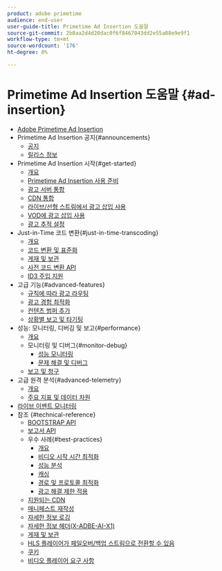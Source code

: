 ```yaml
---
product: adobe primetime
audience: end-user
user-guide-title: Primetime Ad Insertion 도움말
source-git-commit: 2b8aa2d4d20dac0f6f8467043dd2e55a88e9e9f1
workflow-type: tm+mt
source-wordcount: '176'
ht-degree: 0%

---
```



# Primetime Ad Insertion 도움말 {#ad-insertion}

+ [Adobe Primetime Ad Insertion](home.md)
+ Primetime Ad Insertion 공지{#announcements}
   + [공지](announcements/overview.md)
   + [릴리스 정보](https://experienceleague.adobe.com/docs/primetime/release-notes/ptai/ptai-22x-release-notes.html)
+ Primetime Ad Insertion 시작{#get-started}
   + [개요](getting-started/get-started-overview.md)
   + [Primetime Ad Insertion 사용 준비](getting-started/setup-ptai.md)
   + [광고 서버 통합](getting-started/integrate-ad-server.md)
   + [CDN 통합](getting-started/integrate-cdn.md)
   + [라이브/선형 스트림에서 광고 삽입 사용](getting-started/ad-insertion-live-linear-stream.md)
   + [VOD에 광고 삽입 사용](getting-started/ad-insertion-vod.md)
   + [광고 추적 설정](getting-started/set-up-ad-tracking.md)
+ Just-in-Time 코드 변환{#just-in-time-transcoding}
   + [개요](just-in-time-transcoding/jit-transcoding-overview.md)
   + [코드 변환 및 표준화](just-in-time-transcoding/transcoding-and-normalization.md)
   + [게재 및 보관](https://experienceleague.adobe.com/docs/primetime/ad-insertion/technical-reference/delivery-and-storage.html)
   + [사전 코드 변환 API](just-in-time-transcoding/pre-transcoding-api.md)
   + [ID3 주입 지원](just-in-time-transcoding/id3-injection-support.md)
+ 고급 기능{#advanced-features}
   + [규칙에 따라 광고 라우팅](advanced-features/route-ads-based-on-rules.md)
   + [광고 경험 최적화](advanced-features/optimize-ad-experiences.md)
   + [컨텐츠 범퍼 추가](advanced-features/add-content-bumpers.md)
   + [상황별 보고 및 타기팅](advanced-features/contextual-reporting-and-targeting.md)
+ 성능: 모니터링, 디버깅 및 보고{#performance}
   + [개요](performance-monitoring-debugging-reporting/performance-overview.md)
   + 모니터링 및 디버그{#monitor-debug}
      + [성능 모니터링](performance-monitoring-debugging-reporting/performance-monitoring.md)
      + [문제 해결 및 디버그](performance-monitoring-debugging-reporting/troubleshoot-and-debug.md)
   + [보고 및 청구](performance-monitoring-debugging-reporting/reporting-and-billing.md)
+ 고급 원격 분석{#advanced-telemetry}
   + [개요](advanced-telemetry/advanced-telemetry-overview.md)
   + [주요 지표 및 데이터 차원](advanced-telemetry/key-metrics.md)
+ [라이브 이벤트 모니터링](live-event-monitoring.md)
+ 참조 {#technical-reference}
   + [BOOTSTRAP API](technical-reference/bootstrap-api.md)
   + [보고서 API](technical-reference/report-api.md)
   + 우수 사례{#best-practices}
      + [개요](best-practices/best-practices-overview.md)
      + [비디오 시작 시간 최적화](best-practices/optimize-video-startup-time.md)
      + [성능 분석](best-practices/analyze-performance.md)
      + [캐싱](best-practices/caching.md)
      + [경로 및 프로토콜 최적화](best-practices/optimize-routes-protocols.md)
      + [광고 해결 제한 적용](best-practices/apply-ad-resolution-constraints.md)
   + [지원되는 CDN](technical-reference/supported-cdns.md)
   + [매니페스트 재작성](technical-reference/manifest-rewriting.md)
   + [자세한 정보 로깅](performance-monitoring-debugging-reporting/verbose-logging.md)
   + [자세한 정보 헤더(X-ADBE-AI-X1)](performance-monitoring-debugging-reporting/debugging-headers.md)
   + [게재 및 보관](/help/primetime-ad-insertion/just-in-time-transcoding/delivery-and-storage.md)
   + [HLS 플레이어가 페일오버/백업 스트림으로 전환할 수 있음](technical-reference/hls-switching-to-failover.md)
   + [쿠키](technical-reference/cookies.md)
   + [비디오 플레이어 요구 사항](technical-reference/video-player-requirements.md)